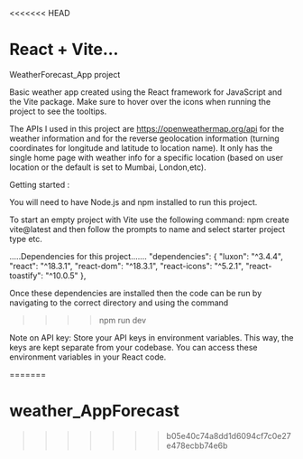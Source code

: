 <<<<<<< HEAD
 # React + Vite...


 
WeatherForecast_App project


Basic weather app created using the React framework for JavaScript and the Vite package. Make sure to hover over the icons when running the project to see the tooltips.

The APIs I used in this project are https://openweathermap.org/api for the weather information and for the reverse geolocation information (turning coordinates for longitude and latitude to location name). It only has the single home page with weather info for a specific location (based on user location or the default is set to Mumbai, London,etc).

Getting started :

You will need to have Node.js and npm installed to run this project.

To start an empty project with Vite use the following command: npm create vite@latest and then follow the prompts to name and select starter project type etc.

.....Dependencies for this project.......
"dependencies": {
    "luxon": "^3.4.4",
    "react": "^18.3.1",
    "react-dom": "^18.3.1",
    "react-icons": "^5.2.1",
    "react-toastify": "^10.0.5"
  },



Once these dependencies are installed then the code can be run by navigating to the correct directory and using the command 
>>>>    npm run dev

Note on API key: Store your API keys in environment variables. This way, the keys are kept separate from your codebase. You can access these environment variables in your React code.





=======
# weather_AppForecast
>>>>>>> b05e40c74a8dd1d6094cf7c0e27e478ecbb74e6b
